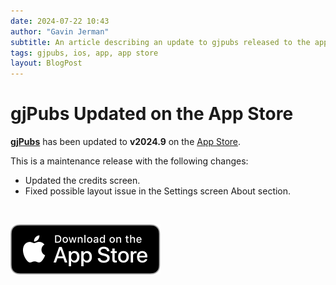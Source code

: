 ```yaml
---
date: 2024-07-22 10:43
author: "Gavin Jerman"
subtitle: An article describing an update to gjpubs released to the app store.
tags: gjpubs, ios, app, app store
layout: BlogPost
---
```


# gjPubs Updated on the App Store

[**gjPubs**](/projects/gjPubs) has been updated to **v2024.9** on the [App Store](https://apps.apple.com/gb/app/gjpubs/id6475642254?platform=iphone).

This is a maintenance release with the following changes:
- Updated the credits screen.
- Fixed possible layout issue in the Settings screen About section.
<br>

[![download](/images/Download_on_the_App_Store_Badge_US-UK_RGB_blk_092917.svg)](https://apps.apple.com/gb/app/gjpubs/id6475642254?platform=iphone)
